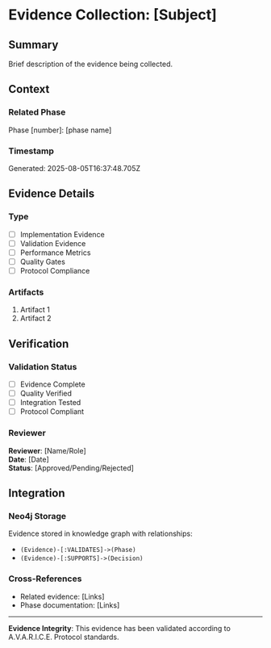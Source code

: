 # Evidence Collection: [Subject]

## Summary

Brief description of the evidence being collected.

## Context

### Related Phase

Phase [number]: [phase name]

### Timestamp

Generated: 2025-08-05T16:37:48.705Z

## Evidence Details

### Type

- [ ] Implementation Evidence
- [ ] Validation Evidence
- [ ] Performance Metrics
- [ ] Quality Gates
- [ ] Protocol Compliance

### Artifacts

1. Artifact 1
2. Artifact 2

## Verification

### Validation Status

- [ ] Evidence Complete
- [ ] Quality Verified
- [ ] Integration Tested
- [ ] Protocol Compliant

### Reviewer

**Reviewer**: [Name/Role]  
**Date**: [Date]  
**Status**: [Approved/Pending/Rejected]

## Integration

### Neo4j Storage

Evidence stored in knowledge graph with relationships:

- `(Evidence)-[:VALIDATES]->(Phase)`
- `(Evidence)-[:SUPPORTS]->(Decision)`

### Cross-References

- Related evidence: [Links]
- Phase documentation: [Links]

---

**Evidence Integrity**: This evidence has been validated according to A.V.A.R.I.C.E. Protocol standards.
